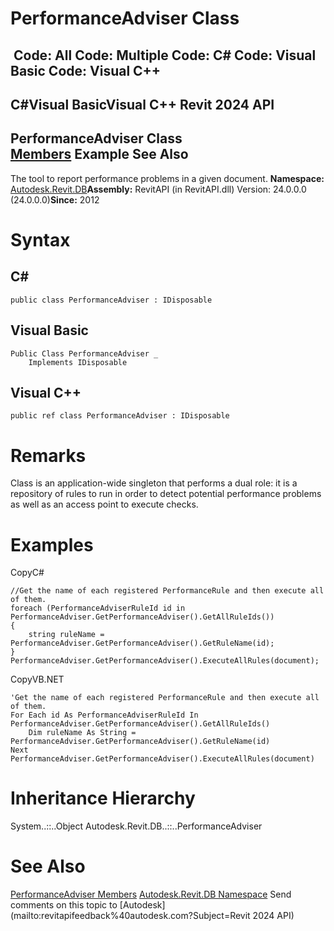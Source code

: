 # PerformanceAdviser Class

﻿
 Code: All Code: Multiple Code: C# Code: Visual Basic Code: Visual C++   
---  
C#Visual BasicVisual C++
Revit 2024 API  
---  
PerformanceAdviser Class  
[Members](91ed9cc8-d8d9-4a68-b141-23fdc0072853.md "PerformanceAdviser Members") Example See Also  
---  
The tool to report performance problems in a given document. 
**Namespace:** [Autodesk.Revit.DB](87546ba7-461b-c646-cbb1-2cb8f5bff8b2.md "Autodesk.Revit.DB Namespace")**Assembly:** RevitAPI (in RevitAPI.dll) Version: 24.0.0.0 (24.0.0.0)**Since:** 2012 
# Syntax
C#  
---  
```text
public class PerformanceAdviser : IDisposable
```
  
Visual Basic  
---  
```text
Public Class PerformanceAdviser _
	Implements IDisposable
```
  
Visual C++  
---  
```text
public ref class PerformanceAdviser : IDisposable
```
  
# Remarks
Class is an application-wide singleton that performs a dual role: it is a repository of rules to run in order to detect potential performance problems as well as an access point to execute checks. 
# Examples
CopyC#
```text
//Get the name of each registered PerformanceRule and then execute all of them.
foreach (PerformanceAdviserRuleId id in PerformanceAdviser.GetPerformanceAdviser().GetAllRuleIds())
{
    string ruleName = PerformanceAdviser.GetPerformanceAdviser().GetRuleName(id);
}
PerformanceAdviser.GetPerformanceAdviser().ExecuteAllRules(document);
```

CopyVB.NET
```text
'Get the name of each registered PerformanceRule and then execute all of them.
For Each id As PerformanceAdviserRuleId In PerformanceAdviser.GetPerformanceAdviser().GetAllRuleIds()
    Dim ruleName As String = PerformanceAdviser.GetPerformanceAdviser().GetRuleName(id)
Next
PerformanceAdviser.GetPerformanceAdviser().ExecuteAllRules(document)
```

# Inheritance Hierarchy
System..::..Object Autodesk.Revit.DB..::..PerformanceAdviser
# See Also
[PerformanceAdviser Members](91ed9cc8-d8d9-4a68-b141-23fdc0072853.md "PerformanceAdviser Members")
[Autodesk.Revit.DB Namespace](87546ba7-461b-c646-cbb1-2cb8f5bff8b2.md "Autodesk.Revit.DB Namespace")
Send comments on this topic to [Autodesk](mailto:revitapifeedback%40autodesk.com?Subject=Revit 2024 API)